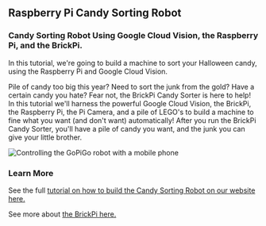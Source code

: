 ## Raspberry Pi Candy Sorting Robot
### Candy Sorting Robot Using Google Cloud Vision, the Raspberry Pi, and the BrickPi.

In this tutorial, we're going to build a machine to sort your Halloween candy, using the Raspberry Pi and Google Cloud Vision.

Pile of candy too big this year?  Need to sort the junk from the gold?  Have a certain candy you hate?  Fear not, the BrickPi Candy Sorter is here to help!  In this tutorial we'll harness the powerful Google Cloud Vision, the BrickPi, the Raspberry Pi, the Pi Camera, and a pile of LEGO's to build a machine to fine what you want (and don't want) automatically!  After you run the BrickPi Candy Sorter, you'll have a pile of candy you want, and the junk you can give your little brother.

![Controlling the GoPiGo robot with a mobile phone](https://github.com/DexterInd/BrickPi/raw/master/BrickPi_Python/Project_Examples/candysorter/Overview-BrickPi-Candy-Sorter.jpg "Overview of a Candy Sorting Robot Using Google Cloud Vision, the Raspberry Pi, and the BrickPi..")

### Learn More

See the full [tutorial on how to build the Candy Sorting Robot on our website here.](http://www.dexterindustries.com/projects/brickpi-candy-sorter-sort-halloween-candy-with-google-cloud-vision-and-the-raspberry-pi)

See more about [the BrickPi here.](http://www.dexterindustries.com/BrickPi)
